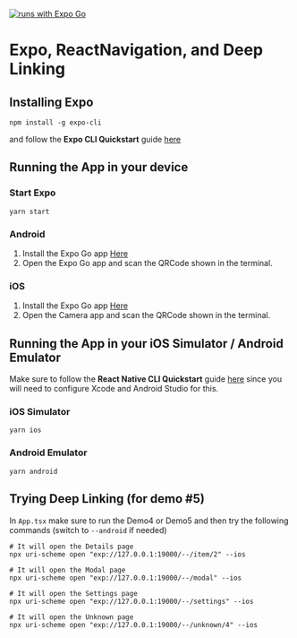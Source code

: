 [![runs with Expo Go](https://img.shields.io/badge/Runs%20with%20Expo%20Go-000.svg?style=flat-square&logo=EXPO&labelColor=f3f3f3&logoColor=000)](https://expo.io/client)

# Expo, ReactNavigation, and Deep Linking

## Installing Expo

```shell
npm install -g expo-cli
```

and follow the <b>Expo CLI Quickstart</b> guide [here](https://reactnative.dev/docs/environment-setup)

## Running the App in your device

### Start Expo

```shell
yarn start
```

### Android

1. Install the Expo Go app [Here](https://play.google.com/store/apps/details?id=host.exp.exponent&hl=es&gl=US)
2. Open the Expo Go app and scan the QRCode shown in the terminal.

### iOS

1. Install the Expo Go app [Here](https://apps.apple.com/us/app/expo-go/id982107779)
2. Open the Camera app and scan the QRCode shown in the terminal.

## Running the App in your iOS Simulator / Android Emulator

Make sure to follow the <b>React Native CLI Quickstart</b> guide [here](https://reactnative.dev/docs/environment-setup) since you will need to configure Xcode and Android Studio for this.

### iOS Simulator

```shell
yarn ios
```

### Android Emulator

```shell
yarn android
```

## Trying Deep Linking (for demo #5)

In `App.tsx` make sure to run the Demo4 or Demo5 and then try the following commands (switch to `--android` if needed)

```shell
# It will open the Details page
npx uri-scheme open "exp://127.0.0.1:19000/--/item/2" --ios

# It will open the Modal page
npx uri-scheme open "exp://127.0.0.1:19000/--/modal" --ios

# It will open the Settings page
npx uri-scheme open "exp://127.0.0.1:19000/--/settings" --ios

# It will open the Unknown page
npx uri-scheme open "exp://127.0.0.1:19000/--/unknown/4" --ios
```
